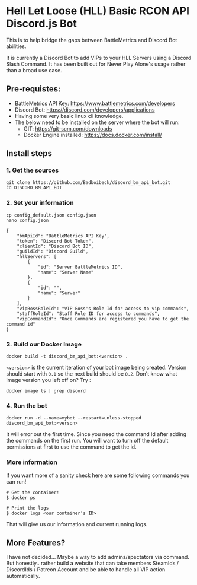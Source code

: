 # Hell Let Loose (HLL) Basic RCON API Discord.js Bot

This is to help bridge the gaps between BattleMetrics and Discord Bot abilities.

It is currently a Discord Bot to add VIPs to your HLL Servers using a Discord Slash Command. It has been built out for Never Play Alone's usage rather than a broad use case.

## Pre-requistes:

- BattleMetrics API Key: https://www.battlemetrics.com/developers
- Discord Bot: https://discord.com/developers/applications
- Having some very basic linux cli knowledge.
- The below need to be installed on the server where the bot will run:
    - GIT: https://git-scm.com/downloads
    - Docker Engine installed: https://docs.docker.com/install/

## Install steps

### 1. Get the sources

    git clone https://github.com/Badboibeck/discord_bm_api_bot.git
    cd DISCORD_BM_API_BOT

### 2. Set your information

    cp config_default.json config.json
    nano config.json

    {
        "bmApiId": "BattleMetrics API Key",
        "token": "Discord Bot Token",
        "clientId": "Discord Bot ID",
        "guildId": "Discord Guild",
        "hllServers": [
            {
                "id": "Server BattleMetrics ID",
                "name": "Server Name"
            },
            {
                "id": "",
                "name": "Server"
            }
        ],
        "vipBossRoleId": "VIP Boss's Role Id for access to vip commands",
        "staffRoleId": "Staff Role ID for access to commands",
        "vipCommandId": "Once Commands are registered you have to get the command id"
    }

### 3. Build our Docker Image

    docker build -t discord_bm_api_bot:<version> .

`<version>` is the current iteration of your bot image being created. Version should start with `0.1` so the next build should be `0.2`. Don't know what image version you left off on? Try :

    docker image ls | grep discord

### 4. Run the bot
    docker run -d --name=mybot --restart=unless-stopped discord_bm_api_bot:<verson>

It will error out the first time. Since you need the command Id after adding the commands on the first run. You will want to turn off the default permissions at first to use the command to get the id. 

### More information
If you want more of a sanity check here are some following commands you can run!

```
# Get the container!
$ docker ps

# Print the logs
$ docker logs <our container's ID>
```

That will give us our information and current running logs.

## More Features?

I have not decided... Maybe a way to add admins/spectators via command. But honestly.. rather build a website that can take members SteamIds / DiscordIds / Patreon Account and be able to handle all VIP action automatically.
